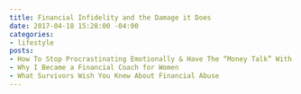 ```yaml
---
title: Financial Infidelity and the Damage it Does
date: 2017-04-18 15:28:00 -04:00
categories:
- lifestyle
posts:
- How To Stop Procrastinating Emotionally & Have The “Money Talk” With Your S.O.
- Why I Became a Financial Coach for Women
- What Survivors Wish You Knew About Financial Abuse
---
```


